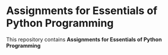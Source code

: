 # Assignments for Essentials of Python Programming
This repository contains **Assignments for Essentials of Python Programming**
